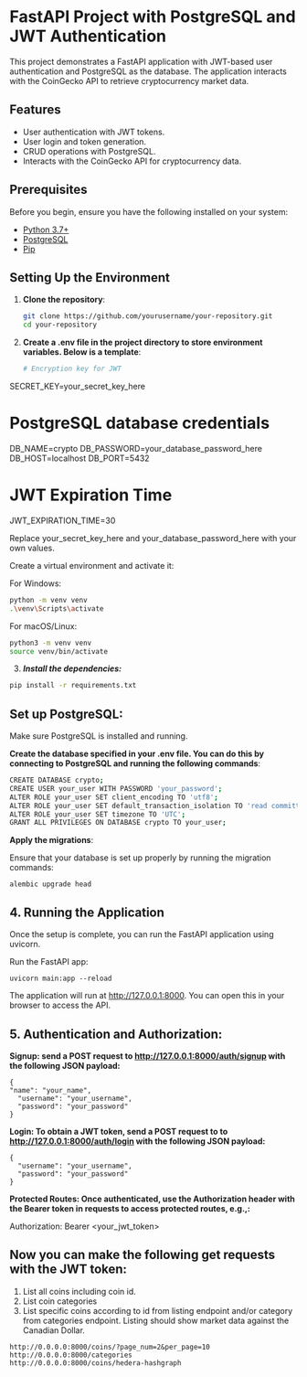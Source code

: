 # FastAPI Project with PostgreSQL and JWT Authentication

This project demonstrates a FastAPI application with JWT-based user authentication and PostgreSQL as the database. The application interacts with the CoinGecko API to retrieve cryptocurrency market data.

## Features
- User authentication with JWT tokens.
- User login and token generation.
- CRUD operations with PostgreSQL.
- Interacts with the CoinGecko API for cryptocurrency data.

## Prerequisites

Before you begin, ensure you have the following installed on your system:

- [Python 3.7+](https://www.python.org/downloads/)
- [PostgreSQL](https://www.postgresql.org/download/)
- [Pip](https://pip.pypa.io/en/stable/installation/)

## Setting Up the Environment

1. **Clone the repository**:
   ```bash
   git clone https://github.com/yourusername/your-repository.git
   cd your-repository
   
2. **Create a .env file in the project directory to store environment variables. Below is a template**:
   ```bash
   # Encryption key for JWT
 SECRET_KEY=your_secret_key_here
 
 # PostgreSQL database credentials
 DB_NAME=crypto
 DB_PASSWORD=your_database_password_here
 DB_HOST=localhost
 DB_PORT=5432
 
 # JWT Expiration Time
 JWT_EXPIRATION_TIME=30

Replace your_secret_key_here and your_database_password_here with your own values.

Create a virtual environment and activate it:

For Windows:
```bash
python -m venv venv
.\venv\Scripts\activate
```
For macOS/Linux:
```bash
python3 -m venv venv
source venv/bin/activate
```

3. ***Install the dependencies:***
```bash
pip install -r requirements.txt
```

## Set up PostgreSQL:

Make sure PostgreSQL is installed and running.

**Create the database specified in your .env file. You can do this by connecting to PostgreSQL and running the following commands**:

```bash
CREATE DATABASE crypto;
CREATE USER your_user WITH PASSWORD 'your_password';
ALTER ROLE your_user SET client_encoding TO 'utf8';
ALTER ROLE your_user SET default_transaction_isolation TO 'read committed';
ALTER ROLE your_user SET timezone TO 'UTC';
GRANT ALL PRIVILEGES ON DATABASE crypto TO your_user;
```

**Apply the migrations**:

Ensure that your database is set up properly by running the migration commands:
```
alembic upgrade head
```

## 4. Running the Application
Once the setup is complete, you can run the FastAPI application using uvicorn.

Run the FastAPI app:

```
uvicorn main:app --reload
```
The application will run at http://127.0.0.1:8000. You can open this in your browser to access the API.

## 5. **Authentication and Authorization**:

**Signup: send a POST request to http://127.0.0.1:8000/auth/signup with the following JSON payload:**

```
{
"name": "your_name",
  "username": "your_username",
  "password": "your_password"
}
```

**Login: To obtain a JWT token, send a POST request to to http://127.0.0.1:8000/auth/login with the following JSON payload:**

```
{
  "username": "your_username",
  "password": "your_password"
}
```
**Protected Routes: Once authenticated, use the Authorization header with the Bearer token in requests to access protected routes, e.g.,:**

Authorization: Bearer <your_jwt_token>

## Now you can make the following get requests with the JWT token:
1. List all coins including coin id.
2. List coin categories
3. List specific coins according to id from listing endpoint and/or category from categories
endpoint. Listing should show market data against the Canadian Dollar.

```
http://0.0.0.0:8000/coins/?page_num=2&per_page=10
http://0.0.0.0:8000/categories
http://0.0.0.0:8000/coins/hedera-hashgraph
```

